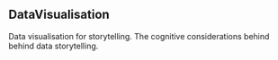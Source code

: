 ## DataVisualisation
Data visualisation for storytelling. The cognitive considerations behind behind data storytelling.
